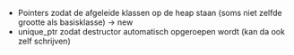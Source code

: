 - Pointers zodat de afgeleide klassen op de heap staan (soms niet zelfde grootte als basisklasse) -> new
- unique_ptr zodat destructor automatisch opgeroepen wordt (kan da ook zelf schrijven)